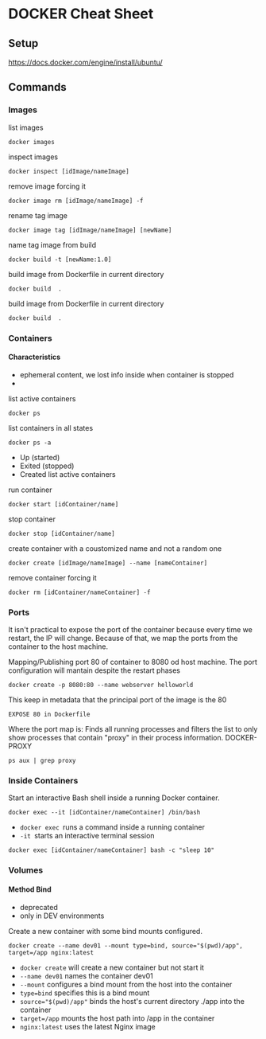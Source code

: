 # DOCKER Cheat Sheet
## Setup
https://docs.docker.com/engine/install/ubuntu/
## Commands
### Images

list images
```
docker images   
```
inspect images
```
docker inspect [idImage/nameImage]
```
remove image forcing it

```
docker image rm [idImage/nameImage] -f
```

rename tag image 
```
docker image tag [idImage/nameImage] [newName]
```

name tag image from build
```
docker build -t [newName:1.0]
```
build image from Dockerfile in current directory
```
docker build  .  
```
build image from Dockerfile in current directory
```
docker build  .  
```

### Containers
#### Characteristics
* ephemeral content, we lost info inside when container is stopped
* 
list active containers
```
docker ps   
```

list containers in all states
```
docker ps -a
```

* Up (started)
* Exited (stopped)
* Created
list active containers


run container  
```
docker start [idContainer/name]
```

stop container  
```
docker stop [idContainer/name]
```
create container with a coustomized name and not a random one  
```
docker create [idImage/nameImage] --name [nameContainer]
```
remove container  forcing it
```
docker rm [idContainer/nameContainer] -f
```
### Ports
It isn't practical to expose the port of the container because every time we restart, the IP will change. Because of that, we map the ports from the container to the host machine.

Mapping/Publishing port 80 of container to 8080 od host machine. The port configuration will mantain despite the restart phases
```
docker create -p 8080:80 --name webserver helloworld
```


This keep in metadata that the principal port of the image is the 80
```
EXPOSE 80 in Dockerfile
```
Where the port map is: Finds all running processes and filters the list to only show processes that contain "proxy" in their process information. DOCKER-PROXY
```
ps aux | grep proxy
```

### Inside Containers
Start an interactive Bash shell inside a running Docker container.
```
docker exec --it [idContainer/nameContainer] /bin/bash
```

- `docker exec `runs a command inside a running container
- `-it `starts an interactive terminal session


```
docker exec [idContainer/nameContainer] bash -c "sleep 10"
```
### Volumes
#### Method Bind
* deprecated
* only in DEV environments

Create a new container with some bind mounts configured.
```
docker create --name dev01 --mount type=bind, source="$(pwd)/app", target=/app nginx:latest
```
* `docker create` will create a new container but not start it
* `--name dev01` names the container dev01
* `--mount` configures a bind mount from the host into the container
* `type=bind` specifies this is a bind mount
* `source="$(pwd)/app"` binds the host's current directory ./app into the container
* `target=/app` mounts the host path into /app in the container
* `nginx:latest` uses the latest Nginx image